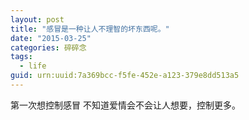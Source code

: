 ```yaml
---
layout: post
title: "感冒是一种让人不理智的坏东西呢。"
date: "2015-03-25"
categories: 碎碎念
tags:
  - life
guid: urn:uuid:7a369bcc-f5fe-452e-a123-379e8dd513a5
---
```


第一次想控制感冒
不知道爱情会不会让人想要，控制更多。
